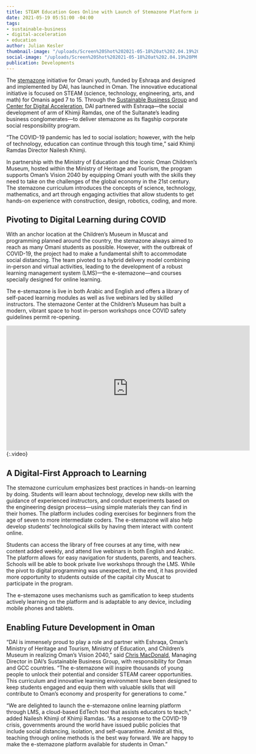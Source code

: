 ```yaml
---
title: STEAM Education Goes Online with Launch of Stemazone Platform in Oman
date: 2021-05-19 05:51:00 -04:00
tags:
- sustainable-business
- digital-acceleration
- education
author: Julian Kesler
thumbnail-image: "/uploads/Screen%20Shot%202021-05-18%20at%202.04.19%20PM.png"
social-image: "/uploads/Screen%20Shot%202021-05-18%20at%202.04.19%20PM.png"
publication: Developments
---
```


The [stemazone](https://stemazoneoman.om/ar/#section-1) initiative for Omani youth, funded by Eshraqa and designed and implemented by DAI, has launched in Oman. The innovative educational initiative is focused on STEAM (science, technology, engineering, arts, and math) for Omanis aged 7 to 15. Through the [Sustainable Business Group](https://www.dai.com/our-work/solutions/sustainable-business) and [Center for Digital Acceleration](https://www.dai.com/our-work/solutions/digital-acceleration), DAI partnered with Eshraqa—the social development of arm of Khimji Ramdas, one of the Sultanate’s leading business conglomerates—to deliver stemazone as its flagship corporate social responsibility program.






“The COVID-19 pandemic has led to social isolation; however, with the help of technology, education can continue through this tough time,” said Khimji Ramdas Director Nailesh Khimji.

In partnership with the Ministry of Education and the iconic Oman Children’s Museum, hosted within the Ministry of Heritage and Tourism, the program supports Oman’s Vision 2040 by equipping Omani youth with the skills they need to take on the challenges of the global economy in the 21st century. The stemazone curriculum introduces the concepts of science, technology, mathematics, and art through engaging activities that allow students to get hands-on experience with construction, design, robotics, coding, and more.

## Pivoting to Digital Learning during COVID

With an anchor location at the Children’s Museum in Muscat and programming planned around the country, the stemazone always aimed to reach as many Omani students as possible. However, with the outbreak of COVID-19, the project had to make a fundamental shift to accommodate social distancing. The team pivoted to a hybrid delivery model combining in-person and virtual activities, leading to the development of a robust learning management system (LMS)—the e-stemazone—and courses specially designed for online learning. 

The e-stemazone is live in both Arabic and English and offers a library of self-paced learning modules as well as live webinars led by skilled instructors. The stemazone Center at the Children’s Museum has built a modern, vibrant space to host in-person workshops once COVID safety guidelines permit re-opening.

<iframe src="https://player.vimeo.com/video/552003877" width="640" height="329" frameborder="0" allow="autoplay; fullscreen; picture-in-picture" allowfullscreen></iframe>{:.video}

## A Digital-First Approach to Learning

The stemazone curriculum emphasizes best practices in hands-on learning by doing. Students will learn about technology, develop new skills with the guidance of experienced instructors, and conduct experiments based on the engineering design process—using simple materials they can find in their homes. The platform includes coding exercises for beginners from the age of seven to more intermediate coders. The e-stemazone will also help develop students’ technological skills by having them interact with content online. 

Students can access the library of free courses at any time, with new content added weekly, and attend live webinars in both English and Arabic. The platform allows for easy navigation for students, parents, and teachers. Schools will be able to book private live workshops through the LMS. While the pivot to digital programming was unexpected, in the end, it has provided more opportunity to students outside of the capital city Muscat to participate in the program. 

The e-stemazone uses mechanisms such as gamification to keep students actively learning on the platform and is adaptable to any device, including mobile phones and tablets.

## Enabling Future Development in Oman

“DAI is immensely proud to play a role and partner with Eshraqa, Oman’s Ministry of Heritage and Tourism, Ministry of Education, and Children’s Museum in realizing Oman’s Vision 2040,” said [Chris MacDonald](https://www.dai.com/who-we-are/our-team/chris-macdonald), Managing Director in DAI’s Sustainable Business Group, with responsibility for Oman and GCC countries. “The e-stemazone will inspire thousands of young people to unlock their potential and consider STEAM career opportunities. This curriculum and innovative learning environment have been designed to keep students engaged and equip them with valuable skills that will contribute to Oman’s economy and prosperity for generations to come.”

“We are delighted to launch the e-stemazone online learning platform through LMS, a cloud-based EdTech tool that assists educators to teach,” added Nailesh Khimji of Khimji Ramdas. “As a response to the COVID-19 crisis, governments around the world have issued public policies that include social distancing, isolation, and self-quarantine. Amidst all this, teaching through online methods is the best way forward. We are happy to make the e-stemazone platform available for students in Oman.”